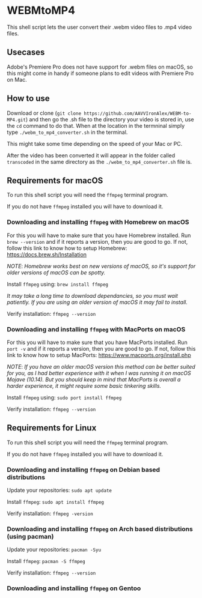 # WEBMtoMP4

This shell script lets the user convert their .webm video files to .mp4 video files.

## Usecases

Adobe's Premiere Pro does not have support for .webm files on macOS, so this might come in handy if someone plans to edit videos with Premiere Pro on Mac.

## How to use

Download or clone (`git clone https://github.com/AAVVIronAlex/WEBM-to-MP4.git`) and then go the .sh file to the directory your video is stored in, use the `cd` command to do that. When at the location in the termninal simply type `./webm_to_mp4_converter.sh` in the terminal. 

This might take some time depending on the speed of your Mac or PC.

After the video has been converted it will appear in the folder called `transcoded` in the same directory as the `./webm_to_mp4_converter.sh` file is. 

## Requirements for macOS

To run this shell script you will need the `ffmpeg` terminal program.

If you do not have `ffmpeg` installed you will have to download it.

### Downloading and installing `ffmpeg` with Homebrew on macOS

For this you will have to make sure that you have Homebrew installed. Run `brew --version` and if it reports a version, then you are good to go. If not, follow this link to know how to setup Homebrew: https://docs.brew.sh/Installation

*NOTE*: _Homebrew works best on new versions of macOS, so it's support for older versions of macOS can be spotty._

Install `ffmpeg` using: `brew install ffmpeg`

_It may take a long time to download dependancies, so you must wait patiently. If you are using an older version of macOS it may fail to install._

Verify installation: `ffmpeg --version`

### Downloading and installing `ffmpeg` with MacPorts on macOS

For this you will have to make sure that you have MacPorts installed. Run `port -v` and if it reports a version, then you are good to go. If not, follow this link to know how to setup MacPorts: https://www.macports.org/install.php

*NOTE*: _If you have an older macOS version this method can be better suited for you, as I had better experience with it when I was running it on macOS Mojave (10.14). But you should keep in mind that MacPorts is overall a harder experience, it might require some basic tinkering skills._

Install `ffmpeg` using: `sudo port install ffmpeg`

Verify installation: `ffmpeg --version`

## Requirements for Linux

To run this shell script you will need the `ffmpeg` terminal program.

If you do not have `ffmpeg` installed you will have to download it.

### Downloading and installing `ffmpeg` on Debian based distributions

Update your repositories: `sudo apt update`

Install `ffmpeg`: `sudo apt install ffmpeg`

Verify installation: `ffmpeg -version`

### Downloading and installing `ffmpeg` on Arch based distributions (using pacman)

Update your repositories: `pacman -Syu`

Install `ffmpeg`: `pacman -S ffmpeg`

Verify installation: `ffmpeg --version`

### Downloading and installing `ffmpeg` on Gentoo